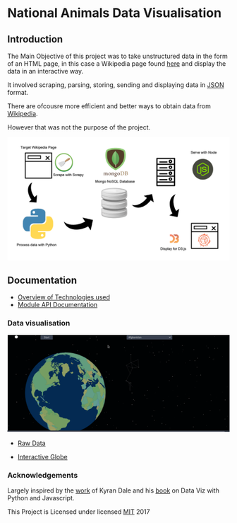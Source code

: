 # National Animals Data Visualisation

## Introduction

The Main Objective of this project was to take unstructured data in the form of an HTML page, in this case a Wikipedia page found [here](https://en.wikipedia.org/wiki/List_of_national_animals) and display the data in an interactive way.

It involved scraping, parsing, storing, sending and displaying data in [JSON](https://www.json.org/) format.

There are ofcousre more efficient and better ways to obtain data from [Wikipedia](https://en.wikipedia.org/w/api.php?action=parse&page=Flag_of_Ireland&format=json).

However that was not the purpose of the project.

![tool-chain](static/info_national_animals.png)

## Documentation

- [Overview of Technologies used]()
- [Module API Documentation]()

### Data visualisation

![spinning-globe](static/data_vis.gif)

- [Raw Data](https://raw.githubusercontent.com/harps116/national-animals/master/web_scraper/national_animals_map.topojson)

- [Interactive Globe](https://projects.codinglab.tech/national-animals-data-vis/)

### Acknowledgements

Largely inspired by the [work](http://kyrandale.com/static/talks/reveal.js/index_pydata2015.html#/) of Kyran Dale and his [book](https://www.amazon.com/Data-Visualization-Python-JavaScript-Transform/dp/1491920513) on Data Viz with Python and Javascript.

This Project is Licensed under
licensed [MIT](https://choosealicense.com/licenses/mit/) 2017
